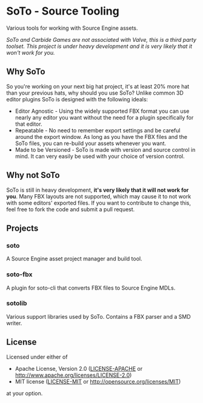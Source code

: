# SoTo - Source Tooling
Various tools for working with Source Engine assets.

*SoTo and Carbide Games are not associated with Valve, this is a third party
toolset.*
*This project is under heavy development and it is very likely that it won't work
for you.*

## Why SoTo
So you're working on your next big hat project, it's at least 20% more hat than
your previous hats, why should you use SoTo? Unlike common 3D editor plugins
SoTo is designed with the following ideals:

- Editor Agnostic - Using the widely supported FBX format you can use nearly any
    editor you want without the need for a plugin specifically for that editor.
- Repeatable - No need to remember export settings and be careful around the
    export window. As long as you have the FBX files and the SoTo files, you can
    re-build your assets whenever you want.
- Made to be Versioned - SoTo is made with version and source control in mind.
    It can very easily be used with your choice of version control.

## Why **not** SoTo
SoTo is still in heavy development, **it's very likely that it will not work for
you**. Many FBX layouts are not supported, which may cause it to not work with
some editors' exported files. If you want to contribute to change this, feel
free to fork the code and submit a pull request.

## Projects

### soto
A Source Engine asset project manager and build tool.

### soto-fbx
A plugin for soto-cli that converts FBX files to Source Engine MDLs.

### sotolib
Various support libraries used by SoTo. Contains a FBX parser and a SMD writer.

## License
Licensed under either of
 * Apache License, Version 2.0 ([LICENSE-APACHE](LICENSE-APACHE) or http://www.apache.org/licenses/LICENSE-2.0)
 * MIT license ([LICENSE-MIT](LICENSE-MIT) or http://opensource.org/licenses/MIT)

at your option.
